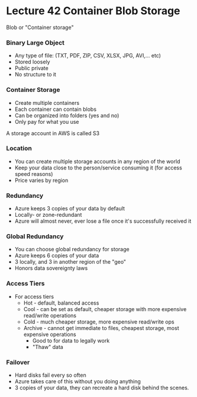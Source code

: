 # Lecture 42 Container Blob Storage

Blob or "Container storage"

### Binary Large Object
* Any type of file: (TXT, PDF, ZIP, CSV, XLSX, JPG, AVI,... etc)
* Stored loosely
* Public private
* No structure to it

### Container Storage
* Create multiple containers
* Each container can contain blobs
* Can be organized into folders (yes and no)
* Only pay for what you use

A storage account in AWS is called S3

### Location
* You can create multiple storage accounts in any region of the world
* Keep your data close to the person/service consuming it (for access speed reasons)
* Price varies by region

### Redundancy
* Azure keeps 3 copies of your data by default
* Locally- or zone-redundant
* Azure will almost never, ever lose a file once it's successfully received it

### Global Redundancy
* You can choose global redundancy for storage
* Azure keeps 6 copies of your data
* 3 locally, and 3 in another region of the "geo"
* Honors data sovereignty laws

### Access Tiers
* For access tiers
  * Hot - default, balanced access
  * Cool - can be set as default, cheaper storage with more expensive read/write operations
  * Cold - much cheaper storage, more expensive read/write ops
  * Archive - cannot get immediate to files, cheapest storage, most expensive operations
    * Good to for data to legally work 
    * "Thaw" data

###  Failover
* Hard disks fail every so often
* Azure takes care of this without you doing anything
* 3 copies of your data, they can recreate a hard disk behind the scenes.
